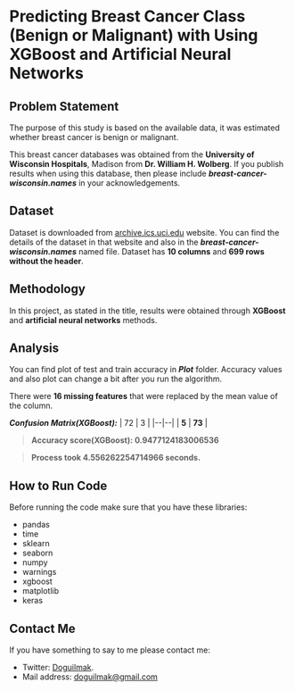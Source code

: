 

# Predicting Breast Cancer Class (Benign or Malignant) with Using XGBoost and Artificial Neural Networks 


## Problem Statement

The purpose of this study is based on the available data, it was estimated whether breast cancer is benign or malignant. 

This breast cancer databases was obtained from the **University of Wisconsin
   Hospitals**, Madison from **Dr. William H. Wolberg**.  If you publish results
   when using this database, then please include ***breast-cancer-wisconsin.names*** in your
   acknowledgements.

## Dataset

Dataset is downloaded from [archive.ics.uci.edu](https://archive.ics.uci.edu/ml/datasets/breast+cancer+wisconsin+(diagnostic)) website. You can find the details of the dataset in that website and also in the ***breast-cancer-wisconsin.names*** named file. Dataset has **10 columns** and **699 rows without the header**.

## Methodology

In this project, as stated in the title, results were obtained through **XGBoost** and **artificial neural networks** methods. 

## Analysis

You can find plot of test and train accuracy in ***Plot*** folder. Accuracy values and also plot can change a bit after you run the algorithm.

There were **16 missing features** that were replaced by the mean value of the column.

***Confusion Matrix(XGBoost):***
| 72 | 3 |
|--|--|
| **5** | **73** |


> **Accuracy score(XGBoost): 0.9477124183006536**

> **Process took 4.556262254714966 seconds.**

## How to Run Code

Before running the code make sure that you have these libraries:

 - pandas 
 - time
 - sklearn
 - seaborn
 - numpy
 - warnings
 - xgboost
 - matplotlib
 - keras
    
## Contact Me

If you have something to say to me please contact me: 

 - Twitter: [Doguilmak](https://twitter.com/Doguilmak).  
 - Mail address: doguilmak@gmail.com
 
